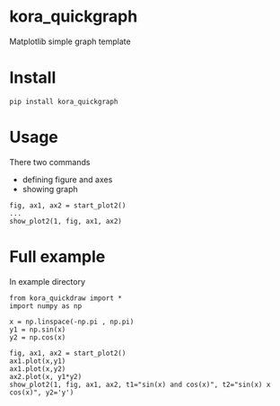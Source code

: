 # kora_quickgraph
Matplotlib simple graph template

# Install
`pip install kora_quickgraph`

# Usage
There two commands
- defining figure and axes
- showing graph

```
fig, ax1, ax2 = start_plot2()
...
show_plot2(1, fig, ax1, ax2)
```
# Full example
In example directory

```
from kora_quickdraw import *
import numpy as np

x = np.linspace(-np.pi , np.pi)
y1 = np.sin(x)
y2 = np.cos(x)

fig, ax1, ax2 = start_plot2()
ax1.plot(x,y1)
ax1.plot(x,y2)
ax2.plot(x, y1*y2)
show_plot2(1, fig, ax1, ax2, t1="sin(x) and cos(x)", t2="sin(x) x cos(x)", y2='y')
```

